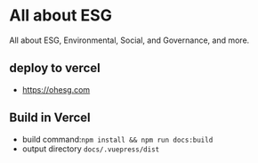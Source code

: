 # All about ESG

All about ESG, Environmental, Social, and Governance, and more. 

## deploy to vercel

- https://ohesg.com

## Build in Vercel

- build command:`npm install && npm run docs:build`
- output directory `docs/.vuepress/dist`
